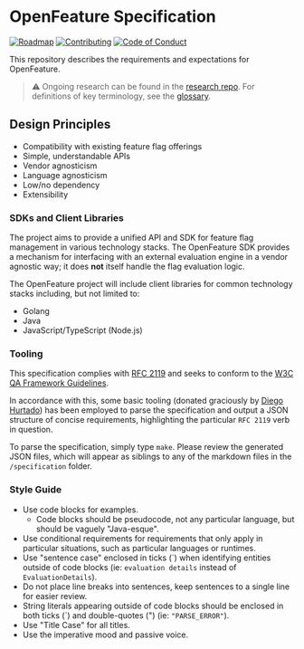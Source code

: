 # OpenFeature Specification

[![Roadmap](https://img.shields.io/static/v1?label=Roadmap&message=public&color=green)](https://github.com/orgs/open-feature/projects/1) [![Contributing](https://img.shields.io/static/v1?label=Contributing&message=guide&color=blue)](https://github.com/open-feature/.github/blob/main/CONTRIBUTING.md) [![Code of Conduct](https://img.shields.io/badge/Contributor%20Covenant-2.1-4baaaa.svg)](https://github.com/open-feature/.github/blob/main/CODE_OF_CONDUCT.md)

This repository describes the requirements and expectations for OpenFeature.

> :warning: Ongoing research can be found in the [research repo](https://github.com/open-feature/research). For definitions of key terminology, see the [glossary](./specification/glossary.md).

## Design Principles

- Compatibility with existing feature flag offerings
- Simple, understandable APIs
- Vendor agnosticism
- Language agnosticism
- Low/no dependency
- Extensibility

### SDKs and Client Libraries

The project aims to provide a unified API and SDK for feature flag management in various technology stacks.
The OpenFeature SDK provides a mechanism for interfacing
with an external evaluation engine in a vendor agnostic way;
it does **not** itself handle the flag evaluation logic.

The OpenFeature project will include client libraries for common technology stacks including, but not limited to:

- Golang
- Java
- JavaScript/TypeScript (Node.js)

### Tooling

This specification complies with [RFC 2119](https://datatracker.ietf.org/doc/html/rfc2119) and seeks to conform to the [W3C QA Framework Guidelines](https://www.w3.org/TR/qaframe-spec/).

In accordance with this, some basic tooling (donated graciously by [Diego Hurtado](https://github.com/ocelotl)) has been employed to parse the specification and output a JSON structure of concise requirements, highlighting the particular `RFC 2119` verb in question.

To parse the specification, simply type `make`. Please review the generated JSON files, which will appear as siblings to any of the markdown files in the `/specification` folder.

### Style Guide

- Use code blocks for examples.
  - Code blocks should be pseudocode, not any particular language, but should be vaguely "Java-esque".
- Use conditional requirements for requirements that only apply in particular situations, such as particular languages or runtimes.
- Use "sentence case" enclosed in ticks (\`) when identifying entities outside of code blocks (ie: `evaluation details` instead of `EvaluationDetails`).
- Do not place line breaks into sentences, keep sentences to a single line for easier review.
- String literals appearing outside of code blocks should be enclosed in both ticks (\`) and double-quotes (") (ie: `"PARSE_ERROR"`).
- Use "Title Case" for all titles.
- Use the imperative mood and passive voice.

